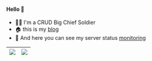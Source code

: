 #### Hello :wave:

- :man_technologist: I'm a CRUD Big Chief Soldier
- :house: this is my [blog](https://www.wangchouchou.com)
- :eyes: And here you can see my server status [monitoring](https://bad.wangchouchou.com)


| <a href="https://github.com/anuraghazra/github-readme-stats"><img align="center" src="https://github-readme-stats.vercel.app/api?username=suaxi&theme=transparent&hide_title=true&show_icons=true&hide_border=true" /></a> | <a href="https://github.com/anuraghazra/github-readme-stats"><img align="center" src="https://github-readme-stats.vercel.app/api/top-langs/?username=suaxi&theme=transparent&layout=compact&hide_title=true&hide_border=true" /></a> |
| ------------- | ------------- |
